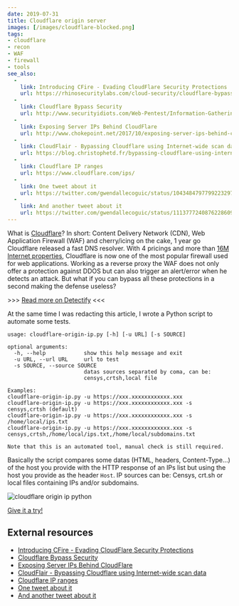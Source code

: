 ```yaml
---
date: 2019-07-31
title: Cloudflare origin server
images: [/images/cloudflare-blocked.png]
tags:
- cloudflare
- recon
- WAF
- firewall
- tools
see_also:
  -
    link: Introducing CFire - Evading CloudFlare Security Protections
    url: https://rhinosecuritylabs.com/cloud-security/cloudflare-bypassing-cloud-security/
  -
    link: Cloudflare Bypass Security
    url: http://www.securityidiots.com/Web-Pentest/Information-Gathering/Cloudflare-Bypass/Part-2-Cloudflare-Security-Bypass.html
  -
    link: Exposing Server IPs Behind CloudFlare
    url: http://www.chokepoint.net/2017/10/exposing-server-ips-behind-cloudflare.html
  -
    link: CloudFlair - Bypassing Cloudflare using Internet-wide scan data
    url: https://blog.christophetd.fr/bypassing-cloudflare-using-internet-wide-scan-data/
  -
    link: Cloudflare IP ranges
    url: https://www.cloudflare.com/ips/
  -
    link: One tweet about it
    url: https://twitter.com/gwendallecoguic/status/1043484797799223297
  -
    link: And another tweet about it
    url: https://twitter.com/gwendallecoguic/status/1113777240876228609
---
```


What is [Cloudflare](https://www.cloudflare.com/)? In short: Content Delivery Network (CDN), Web Application Firewall (WAF) and cherry/icing on the cake, 1 year go Cloudflare released a fast DNS resolver.
With 4 pricings and more than [16M Internet properties](https://www.cloudflare.com/case-studies/), Cloudflare is now one of the most popular firewall used for web applications.
Working as a reverse proxy the WAF does not only offer a protection against DDOS but can also trigger an alert/error when he detects an attack.
But what if you can bypass all these protections in a second making the defense useless?
<!--more-->

&gt;&gt;&gt; [Read more on Detectify](https://blog.detectify.com/2019/07/31/bypassing-cloudflare-waf-with-the-origin-server-ip-address/) &lt;&lt;&lt;

At the same time I was redacting this article, I wrote a Python script to automate some tests.

```none
usage: cloudflare-origin-ip.py [-h] [-u URL] [-s SOURCE]

optional arguments:
  -h, --help            show this help message and exit
  -u URL, --url URL     url to test
  -s SOURCE, --source SOURCE
                        datas sources separated by coma, can be:
                        censys,crtsh,local file

Examples:
cloudflare-origin-ip.py -u https://xxx.xxxxxxxxxxxx.xxx
cloudflare-origin-ip.py -u https://xxx.xxxxxxxxxxxx.xxx -s censys,crtsh (default)
cloudflare-origin-ip.py -u https://xxx.xxxxxxxxxxxx.xxx -s /home/local/ips.txt
cloudflare-origin-ip.py -u https://xxx.xxxxxxxxxxxx.xxx -s censys,crtsh,/home/local/ips.txt,/home/local/subdomains.txt

Note that this is an automated tool, manual check is still required.
```

Basically the script compares some datas (HTML, headers, Content-Type...) of the host you provide with the HTTP response of an IPs list but using the host you provide as the header `Host`.
IP sources can be: Censys, crt.sh or local files containing IPs and/or subdomains.

![cloudflare origin ip python](/images/cloudflare-origin-ip-python.png)

[Give it a try!](https://github.com/gwen001/pentest-tools/blob/master/cloudflare-origin-ip.py)


## External resources

- [Introducing CFire - Evading CloudFlare Security Protections](https://rhinosecuritylabs.com/cloud-security/cloudflare-bypassing-cloud-security/)
- [Cloudflare Bypass Security](http://www.securityidiots.com/Web-Pentest/Information-Gathering/Cloudflare-Bypass/Part-2-Cloudflare-Security-Bypass.html)
- [Exposing Server IPs Behind CloudFlare](http://www.chokepoint.net/2017/10/exposing-server-ips-behind-cloudflare.html)
- [CloudFlair - Bypassing Cloudflare using Internet-wide scan data](https://blog.christophetd.fr/bypassing-cloudflare-using-internet-wide-scan-data/)
- [Cloudflare IP ranges](https://www.cloudflare.com/ips/)
- [One tweet about it](https://twitter.com/gwendallecoguic/status/1043484797799223297)
- [And another tweet about it](https://twitter.com/gwendallecoguic/status/1113777240876228609)
